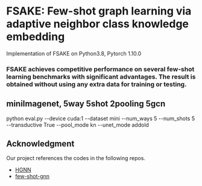 # FSAKE: Few-shot graph learning via adaptive neighbor class knowledge embedding
Implementation of FSAKE on Python3.8, Pytorch 1.10.0

### FSAKE achieves competitive performance on several few-shot learning benchmarks with significant advantages. The result is obtained without using any extra data for training or testing.

## miniImagenet, 5way 5shot 2pooling 5gcn

python eval.py --device cuda:1 --dataset mini --num_ways 5 --num_shots 5 --transductive True --pool_mode kn --unet_mode addold


## Acknowledgment

Our project references the codes in the following repos.
- [HGNN](https://github.com/smartprobe/HGNN)
- [few-shot-gnn](https://github.com/vgsatorras/few-shot-gnn)


